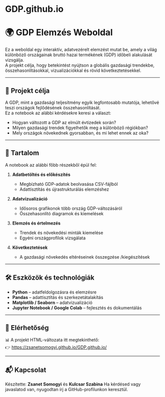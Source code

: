 # GDP.github.io

# 🌍 GDP Elemzés Weboldal

Ez a weboldal egy interaktív, adatvezérelt elemzést mutat be, amely a világ különböző országainak bruttó hazai termékének (GDP) időbeli alakulását vizsgálja.  
A projekt célja, hogy betekintést nyújtson a globális gazdasági trendekbe, összehasonlításokkal, vizualizációkkal és rövid következtetésekkel.

---

## 🎯 Projekt célja

A GDP, mint a gazdasági teljesítmény egyik legfontosabb mutatója, lehetővé teszi országok fejlődésének összehasonlítását.  
Ez a notebook az alábbi kérdésekre keresi a választ:

- Hogyan változott a GDP az elmúlt évtizedek során?
- Milyen gazdasági trendek figyelhetők meg a különböző régiókban?
- Mely országok növekednek gyorsabban, és mi lehet ennek az oka?

---

## 📁 Tartalom

A notebook az alábbi főbb részekből épül fel:

1. **Adatbetöltés és előkészítés**  
   - Megbízható GDP-adatok beolvasása CSV-fájlból
   - Adattisztítás és újrastrukturálás elemzéshez

2. **Adatvizualizáció**  
   - Idősoros grafikonok több ország GDP-változásáról
   - Összehasonlító diagramok és kiemelések

3. **Elemzés és értelmezés**  
   - Trendek és növekedési minták kiemelése
   - Egyéni országprofilok vizsgálata

4. **Következtetések**  
   - A gazdasági növekedés eltéréseinek összegzése
     /kiegészítések

---

## 🛠️ Eszközök és technológiák

- **Python** – adatfeldolgozásra és elemzésre
- **Pandas** – adattisztítás és szerkezetátalakítás
- **Matplotlib / Seaborn** – adatvizualizáció
- **Jupyter Notebook / Google Colab** – fejlesztés és dokumentálás

---

## 🔗 Elérhetőség

📊 A projekt HTML-változata itt megtekinthető:  
👉 https://zsanetsomogyi.github.io/GDP.github.io/

---

## 📬 Kapcsolat

Készítette: **Zsanet Somogyi**  és  **Kulcsar Szabina**
Ha kérdésed vagy javaslatod van, nyugodtan írj a GitHub-profilunkon keresztül.

